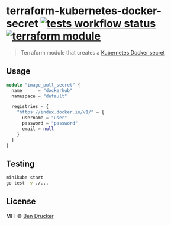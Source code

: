 # terraform-kubernetes-docker-secret [![tests workflow status](https://github.com/bendrucker/terraform-kubernetes-docker-secret/workflows/tests/badge.svg?branch=master)](https://github.com/bendrucker/terraform-kubernetes-docker-secret/actions?query=workflow%3Atests) [![terraform module](https://img.shields.io/badge/terraform-module-623CE4)](https://registry.terraform.io/modules/bendrucker/docker-secret/kubernetes)

> Terraform module that creates a [Kubernetes Docker secret](https://kubernetes.io/docs/tasks/configure-pod-container/pull-image-private-registry/)

## Usage

```tf
module "image_pull_secret" {
  name      = "dockerhub"
  namespace = "default"

  registries = {
    "https://index.docker.io/v1/" = {
      username = "user"
      password = "password"
      email = null
    }
  } 
}
```

## Testing

```sh
minikube start
go test -v ./...
```

## License

MIT © [Ben Drucker](http://bendrucker.me)

